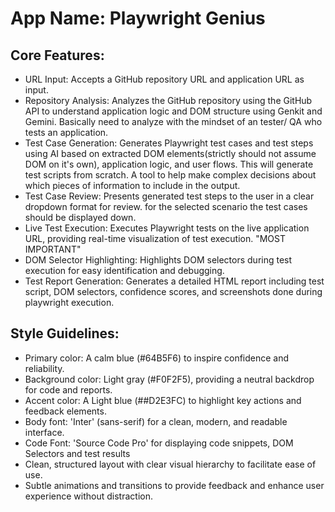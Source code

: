 # **App Name**: Playwright Genius

## Core Features:

- URL Input: Accepts a GitHub repository URL and application URL as input.
- Repository Analysis: Analyzes the GitHub repository using the GitHub API to understand application logic and DOM structure using Genkit and Gemini. Basically need to analyze with the mindset of an tester/ QA who tests an application.
- Test Case Generation: Generates Playwright test cases and test steps using AI based on extracted DOM elements(strictly should not assume DOM on it's own), application logic, and user flows. This will generate test scripts from scratch. A tool to help make complex decisions about which pieces of information to include in the output.
- Test Case Review: Presents generated test steps to the user in a clear dropdown format for review. for the selected scenario the test cases should be displayed down.
- Live Test Execution: Executes Playwright tests on the live application URL, providing real-time visualization of test execution. "MOST IMPORTANT"
- DOM Selector Highlighting: Highlights DOM selectors during test execution for easy identification and debugging.
- Test Report Generation: Generates a detailed HTML report including test script, DOM selectors, confidence scores, and screenshots done during playwright execution.

## Style Guidelines:

- Primary color: A calm blue (#64B5F6) to inspire confidence and reliability.
- Background color: Light gray (#F0F2F5), providing a neutral backdrop for code and reports.
- Accent color: A Light blue (##D2E3FC) to highlight key actions and feedback elements.
- Body font: 'Inter' (sans-serif) for a clean, modern, and readable interface.
- Code Font: 'Source Code Pro' for displaying code snippets, DOM Selectors and test results
- Clean, structured layout with clear visual hierarchy to facilitate ease of use.
- Subtle animations and transitions to provide feedback and enhance user experience without distraction.